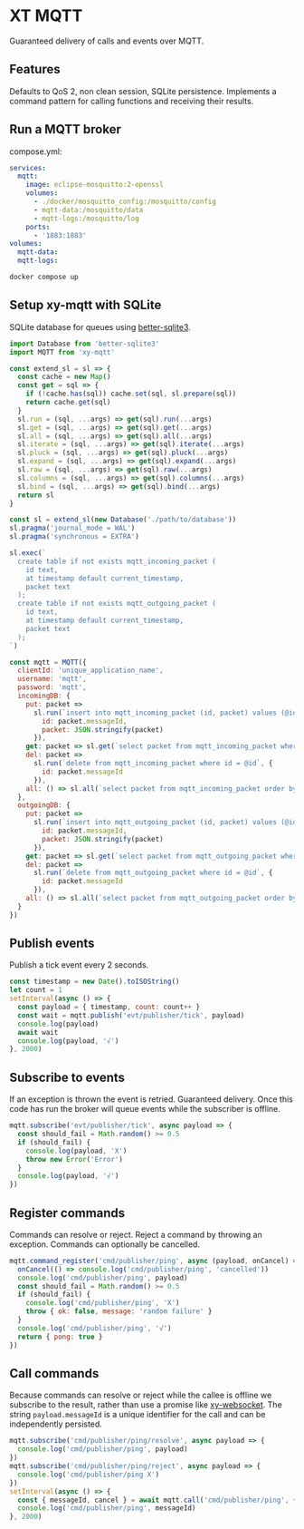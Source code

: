 # XT MQTT
Guaranteed delivery of calls and events over MQTT.

## Features
Defaults to QoS 2, non clean session, SQLite persistence. Implements a command pattern for calling functions and receiving their results.

## Run a MQTT broker

compose.yml:
```yml
services:
  mqtt:
    image: eclipse-mosquitto:2-openssl
    volumes:
      - ./docker/mosquitto_config:/mosquitto/config
      - mqtt-data:/mosquitto/data
      - mqtt-logs:/mosquitto/log
    ports:
      - '1883:1883'
volumes:
  mqtt-data:
  mqtt-logs:
```

```bash
docker compose up
```

## Setup xy-mqtt with SQLite
SQLite database for queues using [better-sqlite3](https://github.com/WiseLibs/better-sqlite3).

```javascript
import Database from 'better-sqlite3'
import MQTT from 'xy-mqtt'

const extend_sl = sl => {
  const cache = new Map()
  const get = sql => {
    if (!cache.has(sql)) cache.set(sql, sl.prepare(sql))
    return cache.get(sql)
  }
  sl.run = (sql, ...args) => get(sql).run(...args)
  sl.get = (sql, ...args) => get(sql).get(...args)
  sl.all = (sql, ...args) => get(sql).all(...args)
  sl.iterate = (sql, ...args) => get(sql).iterate(...args)
  sl.pluck = (sql, ...args) => get(sql).pluck(...args)
  sl.expand = (sql, ...args) => get(sql).expand(...args)
  sl.raw = (sql, ...args) => get(sql).raw(...args)
  sl.columns = (sql, ...args) => get(sql).columns(...args)
  sl.bind = (sql, ...args) => get(sql).bind(...args)
  return sl
}

const sl = extend_sl(new Database('./path/to/database'))
sl.pragma('journal_mode = WAL')
sl.pragma('synchronous = EXTRA')

sl.exec(`
  create table if not exists mqtt_incoming_packet (
    id text,
    at timestamp default current_timestamp,
    packet text
  );
  create table if not exists mqtt_outgoing_packet (
    id text,
    at timestamp default current_timestamp,
    packet text
  );
`)

const mqtt = MQTT({
  clientId: 'unique_application_name',
  username: 'mqtt',
  password: 'mqtt',
  incomingDB: {
    put: packet =>
      sl.run(`insert into mqtt_incoming_packet (id, packet) values (@id, @packet)`, {
        id: packet.messageId,
        packet: JSON.stringify(packet)
      }),
    get: packet => sl.get(`select packet from mqtt_incoming_packet where id = @id`, { id: packet.messageId }),
    del: packet =>
      sl.run(`delete from mqtt_incoming_packet where id = @id`, {
        id: packet.messageId
      }),
    all: () => sl.all(`select packet from mqtt_incoming_packet order by at asc`).map(row => JSON.parse(row.packet))
  },
  outgoingDB: {
    put: packet =>
      sl.run(`insert into mqtt_outgoing_packet (id, packet) values (@id, @packet)`, {
        id: packet.messageId,
        packet: JSON.stringify(packet)
      }),
    get: packet => sl.get(`select packet from mqtt_outgoing_packet where id = @id`, { id: packet.messageId }),
    del: packet =>
      sl.run(`delete from mqtt_outgoing_packet where id = @id`, {
        id: packet.messageId
      }),
    all: () => sl.all(`select packet from mqtt_outgoing_packet order by at asc`).map(row => JSON.parse(row.packet))
  }
})
```

## Publish events
Publish a tick event every 2 seconds.

```javascript
const timestamp = new Date().toISOString()
let count = 1
setInterval(async () => {
  const payload = { timestamp, count: count++ }
  const wait = mqtt.publish('evt/publisher/tick', payload)
  console.log(payload)
  await wait
  console.log(payload, '√')
}, 2000)
```

## Subscribe to events
If an exception is thrown the event is retried. Guaranteed delivery. Once this code has run the broker will queue events while the subscriber is offline.

```javascript
mqtt.subscribe('evt/publisher/tick', async payload => {
  const should_fail = Math.random() >= 0.5
  if (should_fail) {
    console.log(payload, 'X')
    throw new Error('Error')
  }
  console.log(payload, '√')
})
```

## Register commands
Commands can resolve or reject. Reject a command by throwing an exception. Commands can optionally be cancelled.

```javascript
mqtt.command_register('cmd/publisher/ping', async (payload, onCancel) => {
  onCancel(() => console.log('cmd/publisher/ping', 'cancelled'))
  console.log('cmd/publisher/ping', payload)
  const should_fail = Math.random() >= 0.5
  if (should_fail) {
    console.log('cmd/publisher/ping', 'X')
    throw { ok: false, message: 'random failure' }
  }
  console.log('cmd/publisher/ping', '√')
  return { pong: true }
})
```

## Call commands
Because commands can resolve or reject while the callee is offline we subscribe to the result, rather than use a promise like [xy-websocket](https://github.com/xylogistics/xy-websocket). The string `payload.messageId` is a unique identifier for the call and can be independently persisted.

```javascript
mqtt.subscribe('cmd/publisher/ping/resolve', async payload => {
  console.log('cmd/publisher/ping', payload)
})
mqtt.subscribe('cmd/publisher/ping/reject', async payload => {
  console.log('cmd/publisher/ping X')
})
setInterval(async () => {
  const { messageId, cancel } = await mqtt.call('cmd/publisher/ping', {})
  console.log('cmd/publisher/ping', messageId)
}, 2000)
```
